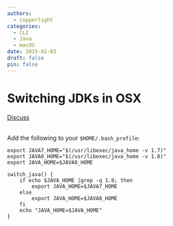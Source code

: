 ```yaml
---
authors:
  - copperlight
categories:
  - CLI
  - Java
  - macOS
date: 2015-02-03
draft: false
pin: false
---
```


# Switching JDKs in OSX

<div class="meta">
  <span class="discuss"><a class="github-button" href="https://github.com/copperlight/copperlight.github.io/issues" data-icon="octicon-issue-opened" aria-label="Discuss copperlight/copperlight.github.io on GitHub">Discuss</a></span>
</div><br/>

Add the following to your `$HOME/.bash_profile`:

```shell
export JAVA7_HOME="$(/usr/libexec/java_home -v 1.7)"
export JAVA8_HOME="$(/usr/libexec/java_home -v 1.8)"
export JAVA_HOME=$JAVA8_HOME

switch_java() {
    if echo $JAVA_HOME |grep -q 1.8; then
        export JAVA_HOME=$JAVA7_HOME
    else
        export JAVA_HOME=$JAVA8_HOME
    fi
    echo "JAVA_HOME=$JAVA_HOME"
}
```

